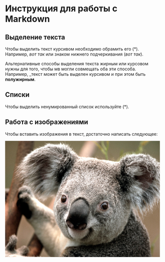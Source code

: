 # Инструкция для работы с Markdown 

## Выделение текста

Чтобы выделить текст курсивом необходимо обрамить его (*). Например, *вот так* или знаком нижнего подчеркивания (_вот так_).

Альтернативные способы выделения текста жирным или курсовом нужны для того, чтобы мв могли совмещать оба эти способа. Например, _текст может быть выделен курсивом и при этом быть **полужирным**.

## Списки

Чтобы выделить ненумированный список используйте (*).

## Работа с изображениями

Чтобы вставить изображения в текст, достаточно написать следующее:

![Привет, это Коала!](Koala.jpg)




